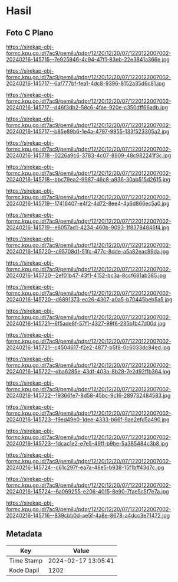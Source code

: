 # Hasil

## Foto C Plano

https://sirekap-obj-formc.kpu.go.id/7ac9/pemilu/pdpr/12/20/12/20/07/1220122007002-20240216-145715--7e925946-4c94-47f1-83eb-22e3841a366e.jpg

https://sirekap-obj-formc.kpu.go.id/7ac9/pemilu/pdpr/12/20/12/20/07/1220122007002-20240216-145717--6af777bf-fea1-4dc8-9396-8152a35d6c81.jpg

https://sirekap-obj-formc.kpu.go.id/7ac9/pemilu/pdpr/12/20/12/20/07/1220122007002-20240216-145717--d46f3db2-58c6-4fae-920e-c350dff66adb.jpg

https://sirekap-obj-formc.kpu.go.id/7ac9/pemilu/pdpr/12/20/12/20/07/1220122007002-20240216-145717--b85e89b6-1e4a-4797-9955-133f523305a2.jpg

https://sirekap-obj-formc.kpu.go.id/7ac9/pemilu/pdpr/12/20/12/20/07/1220122007002-20240216-145718--0226a9c6-3783-4c07-8909-48c982241f3c.jpg

https://sirekap-obj-formc.kpu.go.id/7ac9/pemilu/pdpr/12/20/12/20/07/1220122007002-20240216-145718--bbc79ea2-9987-46c8-a936-30ab515d2615.jpg

https://sirekap-obj-formc.kpu.go.id/7ac9/pemilu/pdpr/12/20/12/20/07/1220122007002-20240216-145719--17416407-e4f2-4d72-8ee4-4a6d866ec5a0.jpg

https://sirekap-obj-formc.kpu.go.id/7ac9/pemilu/pdpr/12/20/12/20/07/1220122007002-20240216-145719--e6057ad1-4234-460b-9093-1f83784846f4.jpg

https://sirekap-obj-formc.kpu.go.id/7ac9/pemilu/pdpr/12/20/12/20/07/1220122007002-20240216-145720--c95708d1-51fc-477c-8dde-a5a82eac99da.jpg

https://sirekap-obj-formc.kpu.go.id/7ac9/pemilu/pdpr/12/20/12/20/07/1220122007002-20240216-145720--2ef01b47-43f1-4152-bc3a-8ccf681ab385.jpg

https://sirekap-obj-formc.kpu.go.id/7ac9/pemilu/pdpr/12/20/12/20/07/1220122007002-20240216-145720--d6891373-ec26-4307-a0a5-b70445beb5a5.jpg

https://sirekap-obj-formc.kpu.go.id/7ac9/pemilu/pdpr/12/20/12/20/07/1220122007002-20240216-145721--6f5ade8f-57f1-4327-99f6-235b1b47d00d.jpg

https://sirekap-obj-formc.kpu.go.id/7ac9/pemilu/pdpr/12/20/12/20/07/1220122007002-20240216-145721--c4504617-f2e2-4877-b5f8-0c6033dc84ed.jpg

https://sirekap-obj-formc.kpu.go.id/7ac9/pemilu/pdpr/12/20/12/20/07/1220122007002-20240216-145722--dba6285e-43df-403a-8b28-7e2d92ffb364.jpg

https://sirekap-obj-formc.kpu.go.id/7ac9/pemilu/pdpr/12/20/12/20/07/1220122007002-20240216-145722--19366fe7-8d58-45bc-9c16-289732484583.jpg

https://sirekap-obj-formc.kpu.go.id/7ac9/pemilu/pdpr/12/20/12/20/07/1220122007002-20240216-145723--f9ed49e0-1dee-4333-b66f-9ae2efd5a490.jpg

https://sirekap-obj-formc.kpu.go.id/7ac9/pemilu/pdpr/12/20/12/20/07/1220122007002-20240216-145723--1dcac1e2-e7e5-49ff-b9be-5a385484c3b8.jpg

https://sirekap-obj-formc.kpu.go.id/7ac9/pemilu/pdpr/12/20/12/20/07/1220122007002-20240216-145724--c61c297f-ea7a-48e5-b938-15f1bff43d7c.jpg

https://sirekap-obj-formc.kpu.go.id/7ac9/pemilu/pdpr/12/20/12/20/07/1220122007002-20240216-145724--6a069255-e206-4015-8e90-7fae5c5f7e7a.jpg

https://sirekap-obj-formc.kpu.go.id/7ac9/pemilu/pdpr/12/20/12/20/07/1220122007002-20240216-145716--839cbb0d-ae5f-4a8e-8678-a4dcc3e71472.jpg


## Metadata

| Key        | Value               |
| ---------- | ------------------- |
| Time Stamp | 2024-02-17 13:05:41 |
| Kode Dapil | 1202                |



